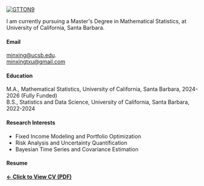 
[![GTTON9](https://img.shields.io/badge/GTTON9-github-blue?logo=github)](https://github.com/GTTON9)


I am currently pursuing a Master's Degree in Mathematical Statistics, at University of California, Santa Barbara.

#### Email
minxing@ucsb.edu.\
minxingtxu@gmail.com

#### Education
M.A., Mathematical Statistics, University of California, Santa Barbara, 2024-2026 (Fully Funded)\
B.S., Statistics and Data Science, University of California, Santa Barbara, 2022-2024


#### Research Interests
- Fixed Income Modeling and Portfolio Optimization 
- Risk Analysis and Uncertainty Quantification 
- Bayesian Time Series and Covariance Estimation
    

#### Resume  
[**← Click to View CV (PDF)**](/static/assets/Resume--Minxing%20Xu%203.26.pdf)
